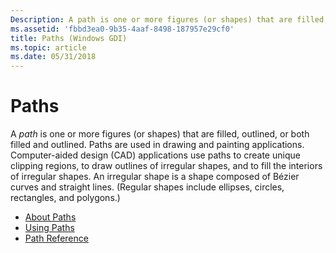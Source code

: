 ```yaml
---
Description: A path is one or more figures (or shapes) that are filled, outlined, or both filled and outlined.
ms.assetid: 'fbbd3ea0-9b35-4aaf-8498-187957e29cf0'
title: Paths (Windows GDI)
ms.topic: article
ms.date: 05/31/2018
---
```


# Paths

A *path* is one or more figures (or shapes) that are filled, outlined, or both filled and outlined. Paths are used in drawing and painting applications. Computer-aided design (CAD) applications use paths to create unique clipping regions, to draw outlines of irregular shapes, and to fill the interiors of irregular shapes. An irregular shape is a shape composed of Bézier curves and straight lines. (Regular shapes include ellipses, circles, rectangles, and polygons.)

-   [About Paths](about-paths.md)
-   [Using Paths](using-paths.md)
-   [Path Reference](path-reference.md)

 

 



